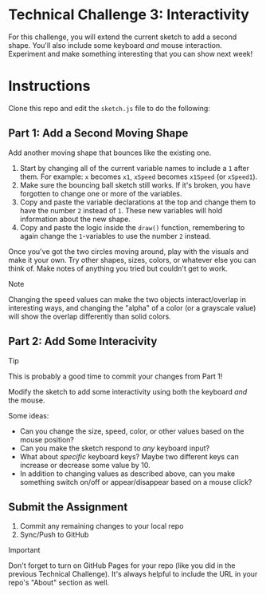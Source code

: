 # Technical Challenge 3: Interactivity

For this challenge, you will extend the current sketch to add a second shape. You'll also include some keyboard *and* mouse interaction. Experiment and make something interesting that you can show next week!

# Instructions

Clone this repo and edit the `sketch.js` file to do the following:

## Part 1: Add a Second Moving Shape

Add another moving shape that bounces like the existing one.

1. Start by changing all of the current variable names to include a `1` after them. For example: `x` becomes `x1`, `xSpeed` becomes `x1Speed` (or `xSpeed1`). 
2. Make sure the bouncing ball sketch still works. If it's broken, you have forgotten to change one or more of the variables.
3. Copy and paste the variable declarations at the top and change them to have the number `2` instead of `1`. These new variables will hold information about the new shape.
4. Copy and paste the logic inside the `draw()` function, remembering to again change the `1`-variables to use the number `2` instead.

Once you've got the two circles moving around, play with the visuals and make it your own. Try other shapes, sizes, colors, or whatever else you can think of. Make notes of anything you tried but couldn't get to work.

> [!NOTE]
> Changing the speed values can make the two objects interact/overlap in interesting ways, and 
> changing the "alpha" of a color (or a grayscale value) will show the overlap differently 
> than solid colors.

## Part 2: Add Some Interacivity

> [!TIP]  
> This is probably a good time to commit your changes from Part 1!

Modify the sketch to add some interactivity using both the keyboard *and* the mouse.

Some ideas:

* Can you change the size, speed, color, or other values based on the mouse position?
* Can you make the sketch respond to *any* keyboard input?
* What about *specific* keyboard keys? Maybe two different keys can increase or decrease some value by 10.
* In addition to changing values as described above, can you make something switch on/off or appear/disappear based on a mouse click?

## Submit the Assignment

1. Commit any remaining changes to your local repo
2. Sync/Push to GitHub

> [!IMPORTANT]  
> Don't forget to turn on GitHub Pages for your repo (like you did in the previous Technical Challenge). It's always helpful to include the URL in your repo's "About" section as well.
